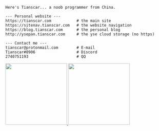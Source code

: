 ```
Here's Tianscar... a noob programmer from China.

--- Personal website ---
https://tianscar.com           # the main site
https://sitenav.tianscar.com   # the website navigation
https://blog.tianscar.com      # the personal blog
http://ysepan.tianscar.com     # the yse cloud storage (no https)

--- Contact me ---
tianscar@protonmail.com        # E-mail
Tianscar#8906                  # Discord
2740751193                     # QQ
```

<a href="https://github.com/anuraghazra/github-readme-stats">
  <img height="192" src="https://github-readme-stats.vercel.app/api?username=Tianscar&hide_border=true" />
</a>
<a href="https://github.com/anuraghazra/github-readme-stats">
  <img height="192" src="https://github-readme-stats.vercel.app/api/top-langs/?username=Tianscar&langs_count=8&layout=compact&hide_border=true" />
</a>
